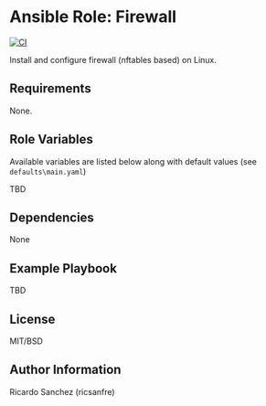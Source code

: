 Ansible Role: Firewall
=========

[![CI](https://github.com/ricsanfre/ansible-role-firewall/actions/workflows/ci.yml/badge.svg)](https://github.com/ricsanfre/ansible-role-firewall/actions/workflows/ci.yml)


Install and configure firewall (nftables based) on Linux.

Requirements
------------

None.

Role Variables
--------------

Available variables are listed below along with default values (see `defaults\main.yaml`)

TBD



Dependencies
------------

None

Example Playbook
----------------

TBD


License
-------

MIT/BSD

Author Information
------------------

Ricardo Sanchez (ricsanfre)
